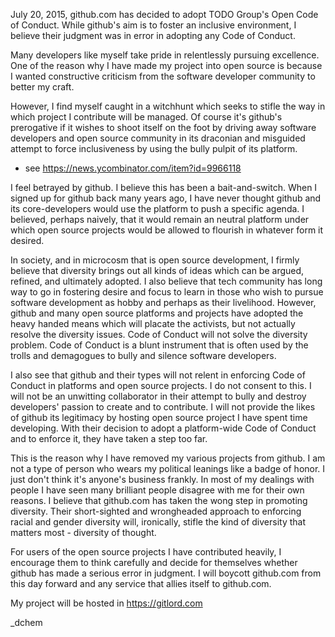 
July 20, 2015, github.com has decided to adopt TODO Group's Open Code
of Conduct. While github's aim is to foster an inclusive environment, I believe
their judgment was in error in adopting any Code of Conduct.

Many developers like myself take pride in relentlessly pursuing excellence.
One of the reason why I have made my project into open source is because I wanted
constructive criticism from the software developer community to better my craft.

However, I find myself caught in a witchhunt which seeks to stifle the way in
which project I contribute will be managed. Of course it's github's prerogative
if it wishes to shoot itself on the foot by driving away software developers and
open source community in its draconian and misguided attempt to force
inclusiveness by using the bully pulpit of its platform.

- see https://news.ycombinator.com/item?id=9966118

I feel betrayed by github. I believe this has been a bait-and-switch.
When I signed up for github back many years ago, I have never thought github
and its core-developers would use the platform to push a specific agenda.
I believed, perhaps naively, that it would remain an neutral platform under
which open source projects would be allowed to flourish in whatever form it
desired.

In society, and in microcosm that is open source development, I firmly believe
that diversity brings out all kinds of ideas which can be argued, refined, and
ultimately adopted. I also believe that tech community has long way to go in
fostering desire and focus to learn in those who wish to pursue software
development as hobby and perhaps as their livelihood. However, github and many
open source platforms and projects have adopted the heavy handed means which
will placate the activists, but not actually resolve the diversity issues.
Code of Conduct will not solve the diversity problem. Code of Conduct is a blunt
instrument that is often used by the trolls and demagogues to bully and silence
software developers.

I also see that github and their types will not relent in enforcing Code of
Conduct in platforms and open source projects. I do not consent to this. I will
not be an unwitting collaborator in their attempt to bully and destroy developers'
passion to create and to contribute. I will not provide the likes of github its
legitimacy by hosting open source project I have spent time developing. With
their decision to adopt a platform-wide Code of Conduct and to enforce it, they
have taken a step too far.

This is the reason why I have removed my various projects from github. I am not
a type of person who wears my political leanings like a badge of honor. I just
don't think it's anyone's business frankly. In most of my dealings with people
I have seen many brilliant people disagree with me for their own reasons. I
believe that github.com has taken the wong step in promoting diversity. Their
short-sighted and wrongheaded approach to enforcing racial and gender diversity
will, ironically, stifle the kind of diversity that matters most -
diversity of thought.

For users of the open source projects I have contributed heavily, I encourage
them to think carefully and decide for themselves whether github has made a
serious error in judgment. I will boycott github.com from this day forward and
any service that allies itself to github.com.

My project will be hosted in https://gitlord.com


_dchem
